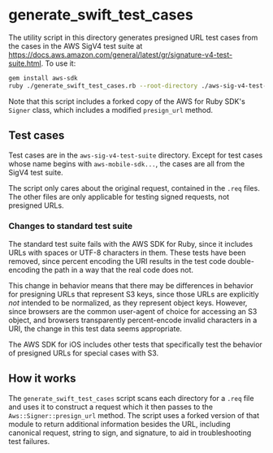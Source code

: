 # generate_swift_test_cases

The utility script in this directory generates presigned URL test cases from the cases in the AWS SigV4 test suite at
https://docs.aws.amazon.com/general/latest/gr/signature-v4-test-suite.html. To use it:

```bash
gem install aws-sdk
ruby ./generate_swift_test_cases.rb --root-directory ./aws-sig-v4-test-suite --output-file ../SigV4TestCases.swift
```

Note that this script includes a forked copy of the AWS for Ruby SDK's `Signer` class, which includes a modified `presign_url` method.

## Test cases

Test cases are in the `aws-sig-v4-test-suite` directory. Except for test cases whose name begins with `aws-mobile-sdk...`, the cases are all
from the SigV4 test suite.

The script only cares about the original request, contained in the `.req` files. The other files are only applicable for testing signed
requests, not presigned URLs.

### Changes to standard test suite

The standard test suite fails with the AWS SDK for Ruby, since it includes URLs with spaces or UTF-8 characters in them. These tests have been removed, since
percent encoding the URI results in the test code double-encoding the path in a way that the real code does not.

This change in behavior means that there may be differences in behavior for presigning URLs that represent S3 keys, since those URLs are explicitly *not*
intended to be normalized, as they represent object keys. However, since browsers are the common user-agent of choice for accessing an S3 object, and
browsers transparently percent-encode invalid characters in a URI, the change in this test data seems appropriate.

The AWS SDK for iOS includes other tests that specifically test the behavior of presigned URLs for special cases with S3.

## How it works

The `generate_swift_test_cases` script scans each directory for a `.req` file and uses it to construct a request which it then passes to the
`Aws::Signer::presign_url` method. The script uses a forked version of that module to return additional information besides the URL, including
canonical request, string to sign, and signature, to aid in troubleshooting test failures.